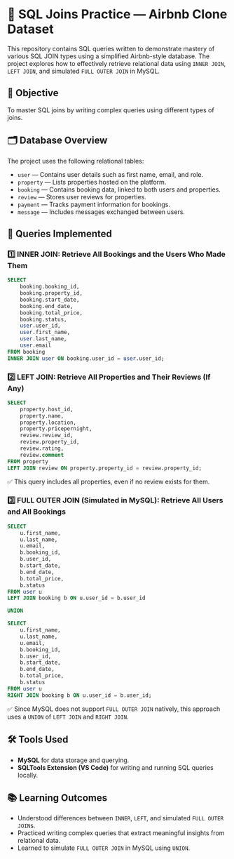 # 🧠 SQL Joins Practice — Airbnb Clone Dataset

This repository contains SQL queries written to demonstrate mastery of various SQL JOIN types using a simplified Airbnb-style database. The project explores how to effectively retrieve relational data using `INNER JOIN`, `LEFT JOIN`, and simulated `FULL OUTER JOIN` in MySQL.

## 🎯 Objective

To master SQL joins by writing complex queries using different types of joins.

## 🗂️ Database Overview

The project uses the following relational tables:

- `user` — Contains user details such as first name, email, and role.
- `property` — Lists properties hosted on the platform.
- `booking` — Contains booking data, linked to both users and properties.
- `review` — Stores user reviews for properties.
- `payment` — Tracks payment information for bookings.
- `message` — Includes messages exchanged between users.

## 📌 Queries Implemented

### 1️⃣ INNER JOIN: Retrieve All Bookings and the Users Who Made Them

```sql
SELECT
    booking.booking_id,
    booking.property_id,
    booking.start_date,
    booking.end_date,
    booking.total_price,
    booking.status,
    user.user_id,
    user.first_name,
    user.last_name,
    user.email
FROM booking
INNER JOIN user ON booking.user_id = user.user_id;
```

### 2️⃣ LEFT JOIN: Retrieve All Properties and Their Reviews (If Any)

```sql
SELECT 
    property.host_id,
    property.name,
    property.location,
    property.pricepernight,
    review.review_id,
    review.property_id,
    review.rating,
    review.comment
FROM property
LEFT JOIN review ON property.property_id = review.property_id;
```

✅ This query includes all properties, even if no review exists for them.

### 3️⃣ FULL OUTER JOIN (Simulated in MySQL): Retrieve All Users and All Bookings

```sql
SELECT
    u.first_name,
    u.last_name,
    u.email,
    b.booking_id,
    b.user_id,
    b.start_date,
    b.end_date,
    b.total_price,
    b.status
FROM user u
LEFT JOIN booking b ON u.user_id = b.user_id

UNION

SELECT
    u.first_name,
    u.last_name,
    u.email,
    b.booking_id,
    b.user_id,
    b.start_date,
    b.end_date,
    b.total_price,
    b.status
FROM user u
RIGHT JOIN booking b ON u.user_id = b.user_id;
```

✅ Since MySQL does not support `FULL OUTER JOIN` natively, this approach uses a `UNION` of `LEFT JOIN` and `RIGHT JOIN`.

## 🛠 Tools Used
- **MySQL** for data storage and querying.
- **SQLTools Extension (VS Code)** for writing and running SQL queries locally.

## 📚 Learning Outcomes
- Understood differences between `INNER`, `LEFT`, and simulated `FULL OUTER JOIN`s.
- Practiced writing complex queries that extract meaningful insights from relational data.
- Learned to simulate `FULL OUTER JOIN` in MySQL using `UNION`.
